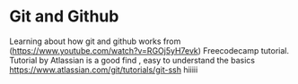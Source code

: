 # Git and Github
Learning about how git and github works from (https://www.youtube.com/watch?v=RGOj5yH7evk) Freecodecamp tutorial.
Tutorial by Atlassian is a good find , easy to understand the basics https://www.atlassian.com/git/tutorials/git-ssh
hiiiii